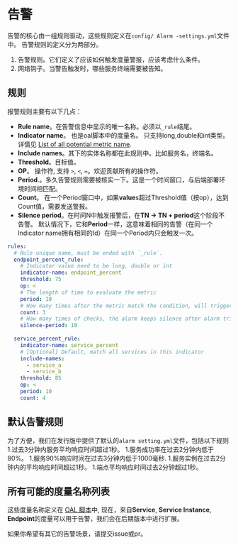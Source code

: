 # 告警
告警的核心由一组规则驱动，这些规则定义在`config/ Alarm -settings.yml`文件中。
告警规则的定义分为两部分。
1. 告警规则。它们定义了应该如何触发度量警报，应该考虑什么条件。
2. 网络钩子。当警告触发时，哪些服务终端需要被告知。

## 规则
报警规则主要有以下几点：
- **Rule name**。在告警信息中显示的唯一名称。必须以`_rule`结尾。
- **Indicator name**。 也是oal脚本中的度量名。 只支持long,double和int类型。详情见
[List of all potential metric name](#所有可能的度量名称列表).
- **Include names**。其下的实体名称都在此规则中。比如服务名，终端名。
- **Threshold**。目标值。
- **OP**。 操作符, 支持 `>`, `<`, `=`。欢迎贡献所有的操作符。
- **Period**.。多久告警规则需要被核实一下。这是一个时间窗口，与后端部署环境时间相匹配。                     
- **Count**。 在一个Period窗口中，如果**value**s超过Threshold值（按op），达到Count值，需要发送警报。
- **Silence period**。在时间N中触发报警后，在**TN -> TN + period**这个阶段不告警。 默认情况下，它和**Period**一样，这意味着相同的告警（在同一个Indicator name拥有相同的Id）在同一个Period内只会触发一次。


```yaml
rules:
  # Rule unique name, must be ended with `_rule`.
  endpoint_percent_rule:
    # Indicator value need to be long, double or int
    indicator-name: endpoint_percent
    threshold: 75
    op: <
    # The length of time to evaluate the metric
    period: 10
    # How many times after the metric match the condition, will trigger alarm
    count: 3
    # How many times of checks, the alarm keeps silence after alarm triggered, default as same as period.
    silence-period: 10
    
  service_percent_rule:
    indicator-name: service_percent
    # [Optional] Default, match all services in this indicator
    include-names:
      - service_a
      - service_b
    threshold: 85
    op: <
    period: 10
    count: 4
```

## 默认告警规则
为了方便，我们在发行版中提供了默认的`alarm setting.yml`文件，包括以下规则
1.过去3分钟内服务平均响应时间超过1秒。
1.服务成功率在过去2分钟内低于80%。
1.服务90%响应时间在过去3分钟内低于1000毫秒.
1.服务实例在过去2分钟内的平均响应时间超过1秒。
1.端点平均响应时间过去2分钟超过1秒。
 


## 所有可能的度量名称列表
这些度量名称定义在 [OAL 脚本](../../guides/backend-oal-scripts.md)中, 现在，来自**Service**, **Service Instance**, **Endpoint**的度量可以用于告警，我们会在后期版本中进行扩展。

如果你希望有其它的告警场景，请提交issue或pr。

